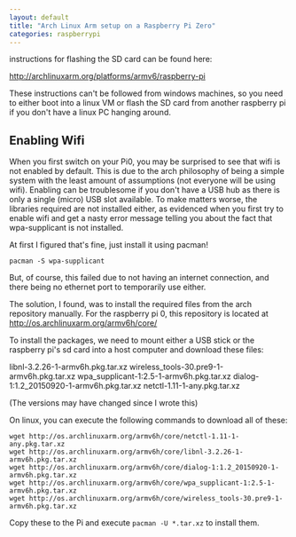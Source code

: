 ```yaml
---
layout: default
title: "Arch Linux Arm setup on a Raspberry Pi Zero"
categories: raspberrypi
---
```


instructions for flashing the SD card can be found here:

http://archlinuxarm.org/platforms/armv6/raspberry-pi

These instructions can't be followed from windows machines, so you need to either boot into a linux VM or flash the SD card from another raspberry pi if you don't have a linux PC hanging around.


Enabling Wifi
---------------

When you first switch on your Pi0, you may be surprised to see that wifi is not enabled by default. This is due to the arch philosophy of being a simple system with the least amount of assumptions (not everyone will be using wifi). Enabling can be troublesome if you don't have a USB hub as there is only a single (micro) USB slot available. To make matters worse, the libraries required are not installed either, as evidenced when you first try to enable wifi and get a nasty error message telling you about the fact that wpa-supplicant is not installed.

At first I figured that's fine, just install it using pacman!

`pacman -S wpa-supplicant`

But, of course, this failed due to not having an internet connection, and there being no ethernet port to temporarily use either. 

The solution, I found, was to install the required files from the arch repository manually. For the raspberry pi 0, this repository is located at http://os.archlinuxarm.org/armv6h/core/

To install the packages, we need to mount either a USB stick or the raspberry pi's sd card into a host computer and download these files:

libnl-3.2.26-1-armv6h.pkg.tar.xz
wireless_tools-30.pre9-1-armv6h.pkg.tar.xz
wpa_supplicant-1:2.5-1-armv6h.pkg.tar.xz
dialog-1:1.2_20150920-1-armv6h.pkg.tar.xz
netctl-1.11-1-any.pkg.tar.xz

(The versions may have changed since I wrote this)

On linux, you can execute the following commands to download all of these:

```
wget http://os.archlinuxarm.org/armv6h/core/netctl-1.11-1-any.pkg.tar.xz
wget http://os.archlinuxarm.org/armv6h/core/libnl-3.2.26-1-armv6h.pkg.tar.xz
wget http://os.archlinuxarm.org/armv6h/core/dialog-1:1.2_20150920-1-armv6h.pkg.tar.xz
wget http://os.archlinuxarm.org/armv6h/core/wpa_supplicant-1:2.5-1-armv6h.pkg.tar.xz
wget http://os.archlinuxarm.org/armv6h/core/wireless_tools-30.pre9-1-armv6h.pkg.tar.xz
```

Copy these to the Pi and execute `pacman -U *.tar.xz` to install them.
